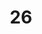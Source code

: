 ---
layout: paintings/painting
title: 26
image: /images/paintings/acrylic/JRB Web 47-min.jpg
dimensions: 425mm x 255mm
media: Acrylic on Acrylic
group: Acrylic
---